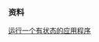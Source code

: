### 资料
[运行一个有状态的应用程序](https://kubernetes.io/zh-cn/docs/tasks/run-application/run-replicated-stateful-application/)

###